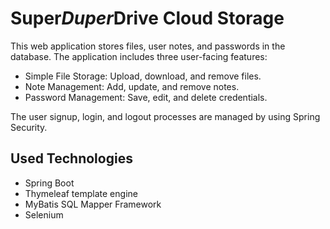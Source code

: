 # Super*Duper*Drive Cloud Storage

This web application stores files, user notes, and passwords in the database. The application includes three user-facing features:

* Simple File Storage: Upload, download, and remove files.
* Note Management: Add, update, and remove notes.
* Password Management: Save, edit, and delete credentials.

The user signup, login, and logout processes are managed by using Spring Security.

## Used Technologies
* Spring Boot
* Thymeleaf template engine
* MyBatis SQL Mapper Framework
* Selenium